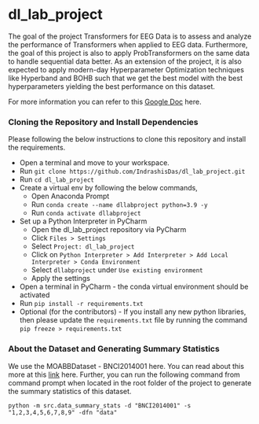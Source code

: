 # dl_lab_project

The goal of the project Transformers for EEG Data is to assess and analyze the performance of Transformers when applied to EEG data. Furthermore, the goal of this project is also to apply ProbTransformers on the same data to handle sequential data better. As an extension of the project, it is also expected to apply modern-day Hyperparameter Optimization techniques like Hyperband and BOHB such that we get the best model with the best hyperparameters yielding the best performance on this dataset.

For more information you can refer to this [Google Doc](https://docs.google.com/document/d/1N7uG7VsaE7LVqsaoxjrBQCio4SGWjhkmxrTy3-VaLP8/edit?usp=sharing) here.

### Cloning the Repository and Install Dependencies
Please following the below instructions to clone this repository and install the requirements.

- Open a terminal and move to your workspace.
- Run `git clone https://github.com/IndrashisDas/dl_lab_project.git`
- Run `cd dl_lab_project`
- Create a virtual env by following the below commands,
  - Open Anaconda Prompt
  - Run `conda create --name dllabproject python=3.9 -y`
  - Run `conda activate dllabproject`
- Set up a Python Interpreter in PyCharm
  - Open the dl_lab_project repository via PyCharm
  - Click `Files > Settings`
  - Select `Project: dl_lab_project`
  - Click on `Python Interpreter > Add Interpreter > Add Local Interpreter > Conda Environment`
  - Select `dllabproject` under `Use existing environment` 
  - Apply the settings
- Open a terminal in PyCharm - the conda virtual environment should be activated
- Run `pip install -r requirements.txt`
- Optional (for the contributors) - If you install any new python libraries, then please update the `requirements.txt` file by running the command `pip freeze > requirements.txt`

### About the Dataset and Generating Summary Statistics

We use the MOABBDataset - BNCI2014001 here. You can read about this more at this [link](http://moabb.neurotechx.com/docs/generated/moabb.datasets.BNCI2014001.html) here. Further, you can run the following command from command prompt when located in the root folder of the project to generate the summary statistics of this dataset.

`python -m src.data_summary_stats -d "BNCI2014001" -s "1,2,3,4,5,6,7,8,9" -dfn "data"`
